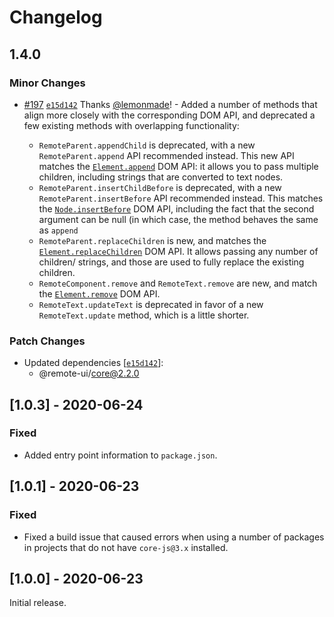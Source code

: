 # Changelog

## 1.4.0

### Minor Changes

- [#197](https://github.com/Shopify/remote-ui/pull/197) [`e15d142`](https://github.com/Shopify/remote-ui/commit/e15d1423f3759bdf9368d1fe3964347fd8a0c301) Thanks [@lemonmade](https://github.com/lemonmade)! - Added a number of methods that align more closely with the corresponding DOM API, and deprecated a few existing methods with overlapping functionality:

  - `RemoteParent.appendChild` is deprecated, with a new `RemoteParent.append` API recommended instead. This new API matches the [`Element.append`](https://developer.mozilla.org/en-US/docs/Web/API/Element/append) DOM API: it allows you to pass multiple children, including strings that are converted to text nodes.
  - `RemoteParent.insertChildBefore` is deprecated, with a new `RemoteParent.insertBefore` API recommended instead. This matches the [`Node.insertBefore`](https://developer.mozilla.org/en-US/docs/Web/API/Node/insertBefore) DOM API, including the fact that the second argument can be null (in which case, the method behaves the same as `append`
  - `RemoteParent.replaceChildren` is new, and matches the [`Element.replaceChildren`](https://developer.mozilla.org/en-US/docs/Web/API/Element/replaceChildren) DOM API. It allows passing any number of children/ strings, and those are used to fully replace the existing children.
  - `RemoteComponent.remove` and `RemoteText.remove` are new, and match the [`Element.remove`](https://developer.mozilla.org/en-US/docs/Web/API/Element/remove) DOM API.
  - `RemoteText.updateText` is deprecated in favor of a new `RemoteText.update` method, which is a little shorter.

### Patch Changes

- Updated dependencies [[`e15d142`](https://github.com/Shopify/remote-ui/commit/e15d1423f3759bdf9368d1fe3964347fd8a0c301)]:
  - @remote-ui/core@2.2.0

## [1.0.3] - 2020-06-24

### Fixed

- Added entry point information to `package.json`.

## [1.0.1] - 2020-06-23

### Fixed

- Fixed a build issue that caused errors when using a number of packages in projects that do not have `core-js@3.x` installed.

## [1.0.0] - 2020-06-23

Initial release.
